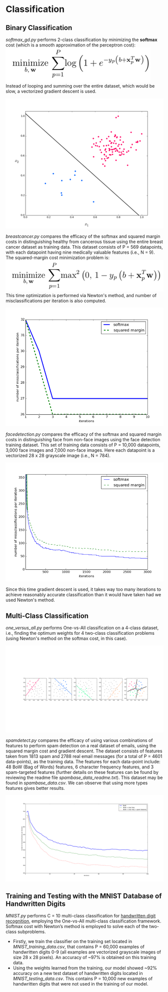 Classification
============
Binary Classification
-------------------------
*softmax_gd.py* performs 2-class classification by minimizing the **softmax** cost (which is a smooth approximation of the perceptron cost):
![sm](https://raw.githubusercontent.com/tanay-bits/ml/newyear/classification/softmax.png)
Instead of looping and summing over the entire dataset, which would be slow, a vectorized gradient descent is used. 

![4_3](https://raw.githubusercontent.com/tanay-bits/ml/newyear/classification/4_3c.png)

*breastcancer.py* compares the efficacy of the softmax and squared margin costs in distinguishing healthy from cancerous tissue using the entire breast cancer dataset as training data. This dataset consists of P = 569 datapoints, with each datapoint having nine medically valuable features (i.e., N = 9). The squared-margin cost minimization problem is:
![sm](https://raw.githubusercontent.com/tanay-bits/ml/newyear/classification/sqmargin.png)
This time optimization is performed via Newton's method, and number of misclassifications per iteration is also computed.

![sm](https://raw.githubusercontent.com/tanay-bits/ml/newyear/classification/4_9.png)

*facedetection.py* compares the efficacy of the softmax and squared margin costs in distinguishing face from non-face images using the face detection training dataset. This set of training data consists of P = 10,000 datapoints, 3,000 face images and 7,000 non-face images. Here each datapoint is a vectorized 28 x 28 grayscale image (i.e., N = 784).

![alt txt](https://raw.githubusercontent.com/tanay-bits/ml/newyear/classification/4_10long.png)

Since this time gradient descent is used, it takes way too many iterations to achieve reasonably accurate classification than it would have taken had we used Newton's method.

Multi-Class Classification
------------------------------
*one\_versus_all.py* performs One-vs-All classification on a 4-class dataset, i.e., finding the optimum weights for 4 two-class classification problems (using Newton's method on the softmax cost, in this case).

![alt txt](https://raw.githubusercontent.com/tanay-bits/ml/newyear/classification/ova4class.png)

*spamdetect.py* compares the efficacy of using various combinations of features to perform spam detection on a real dataset of emails, using the squared margin cost and gradient descent. The dataset consists of features taken from 1813 spam and 2788 real email messages (for a total of P = 4601 data-points), as the training data. The features for each data-point include: 48 BoW (Bag of Words) features, 6 character frequency features, and 3 spam-targeted features (further details on these features can be found by reviewing the readme file *spambase\_data_readme.txt*). This dataset may be found in *spambase_data.csv*. We can observe that using more types features gives better results.

![alt txt](https://raw.githubusercontent.com/tanay-bits/ml/newyear/classification/4_19.png)

Training and Testing with the MNIST Database of Handwritten Digits
-------------------------------------------------------------------
*MNIST.py* performs C = 10 multi-class classification for [handwritten digit recognition](https://en.wikipedia.org/wiki/MNIST_database), employing the One-vs-All multi-class classification framework. Softmax cost with Newton’s method is employed to solve each of the two-class subproblems.

+ Firstly, we train the classifier on the training set located in *MNIST\_training_data.csv*, that contains P = 60,000 examples of handwritten digits 0-9 (all examples are vectorized grayscale images of size 28 x 28 pixels). An accuracy of ~97% is obtained on this training data.
+ Using the weights learned from the training, our model showed ~92% accuracy on a new test dataset of handwritten digits located in *MNIST\_testing_data.csv*. This contains P = 10,000 new examples of handwritten digits that were not used in the training of our model.

